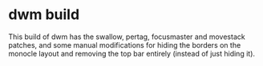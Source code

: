 # dwm build

This build of dwm has the swallow, pertag, focusmaster and movestack patches,
and some manual modifications for hiding the borders on the monocle layout
and removing the top bar entirely (instead of just hiding it).

